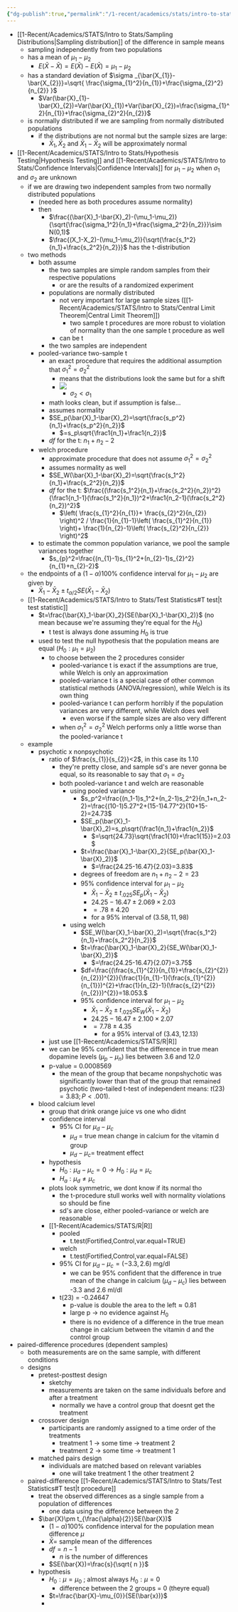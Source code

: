 ```yaml
---
{"dg-publish":true,"permalink":"/1-recent/academics/stats/intro-to-stats/inference-for-two-means/","created":"2024-03-15T13:44:53.549-04:00","updated":"2025-07-07T17:21:02.327-04:00"}
---
```


- [[1-Recent/Academics/STATS/Intro to Stats/Sampling Distributions\|Sampling distribution]] of the difference in sample means
	- sampling independently from two populations
	- has a mean of $\mu_{1}-\mu_{2}$
		- $E(\bar{X}-\bar{X})=E(\bar{X})-E(\bar{X})=\mu_{1}-\mu_{2}$
	- has a standard deviation of $\sigma _{\bar{X_{1}}-\bar{X_{2}}}=\sqrt{ \frac{\sigma_{1}^2}{n_{1}}+\frac{\sigma_{2}^2}{n_{2}} }$
		- $Var(\bar{X}_{1}-\bar{X}_{2})=Var(\bar{X}_{1})+Var(\bar{X}_{2})=\frac{\sigma_{1}^2}{n_{1}}+\frac{\sigma_{2}^2}{n_{2}}$
	- is normally distributed if we are sampling from normally distributed populations
		- if the distributions are not normal but the sample sizes are large:
			- $\bar{X}_{1}, \bar{X}_{2}\text{ and }\bar{X}_{1}-\bar{X}_{2}$ will be approximately normal
- [[1-Recent/Academics/STATS/Intro to Stats/Hypothesis Testing\|Hypothesis Testing]] and [[1-Recent/Academics/STATS/Intro to Stats/Confidence Intervals\|Confidence Intervals]] for $\mu_{1}-\mu_{2}$ when $\sigma_{1}$ and $\sigma_{2}$ are unknown
	- if we are drawing two independent samples from two normally distributed populations
		- (needed here as both procedures assume normality)
		- then
			- $\frac{(\bar{X}_1-\bar{X}_2)-(\mu_1-\mu_2)}{\sqrt{\frac{\sigma_1^2}{n_1}+\frac{\sigma_2^2}{n_2}}}\sim N(0,1)$
			- $\frac{(X_1-X_2)-(\mu_1-\mu_2)}{\sqrt{\frac{s_1^2}{n_1}+\frac{s_2^2}{n_2}}}$ has the t-distribution
	- two methods
		- both assume
			-  the two samples are simple random samples from their respective populations
				- or are the results of a randomized experiment
			- populations are normally distributed
				- not very important for large sample sizes ([[1-Recent/Academics/STATS/Intro to Stats/Central Limit Theorem\|Central Limit Theorem]])
					- two sample t procedures are more robust to violation of normality than the one sample t procedure as well
				- can be t
			- the two samples are independent
		- pooled-variance two-sample t
			- an exact procedure that requires the additional assumption that $\sigma_{1}^2=\sigma_{2}^2$
				- means that the distributions look the same but for a shift
				- ![](https://i.imgur.com/hDJlRuq.png)
					- $\sigma_{2}<\sigma_{1}$ 
			- math looks clean, but if assumption is false...
			- assumes normality
			- $SE_p(\bar{X}_1-\bar{X}_2)=\sqrt{\frac{s_p^2}{n_1}+\frac{s_p^2}{n_2}}$
				- $=s_p\sqrt{\frac1{n_1}+\frac1{n_2}}$
			- $df$ for the t: $n_{1}+n_{2}-2$
		- welch procedure
			- approximate procedure that does not assume $\sigma_{1}^2=\sigma_{2}^2$
			- assumes normality as well
			- $SE_W(\bar{X}_1-\bar{X}_2)=\sqrt{\frac{s_1^2}{n_1}+\frac{s_2^2}{n_2}}$
			- $df$ for the t: $\frac{(\frac{s_1^2}{n_1}+\frac{s_2^2}{n_2})^2}{\frac1{n_1-1}(\frac{s_1^2}{n_1})^2+\frac1{n_2-1}(\frac{s_2^2}{n_2})^2}$ 
				- $\left( \frac{s_{1}^2}{n_{1}}+ \frac{s_{2}^2}{n_{2}} \right)^2 / \frac{1}{n_{1}-1}\left( \frac{s_{1}^2}{n_{1}} \right)+ \frac{1}{n_{2}-1}\left( \frac{s_{2}^2}{n_{2}} \right)^2$
		- to estimate the common population variance, we pool the sample variances together
			- $s_{p}^2=\frac{(n_{1}-1)s_{1}^2+(n_{2}-1)s_{2}^2}{n_{1}+n_{2}-2}$
	- the endpoints of a $(1-\alpha)100\%$ confidence interval for $\mu_{1}-\mu_{2}$ are given by 
		- $\bar{X}_1-\bar{X}_2\pm t_{\alpha/2}SE(\bar{X}_1-\bar{X}_2)$
	- [[1-Recent/Academics/STATS/Intro to Stats/Test Statistics#T test\|t test statistic]]
		- $t=\frac{\bar{X}_1-\bar{X}_2}{SE(\bar{X}_1-\bar{X}_2)}$ (no mean because we're assuming they're equal for the $H_{0}$)
			- t test is always done assuming $H_{0}$ is true
		- used to test the null hypothesis that the population means are equal $(H_{0}:\mu_{1}=\mu_{2})$
			- to choose between the 2 procedures consider
				- pooled-variance t is exact if the assumptions are true, while Welch is only an approximation
				- pooled-variance t is a special case of other common statistical methods (ANOVA/regression), while Welch is its own thing
				- pooled-variance t can perform horribly if the population variances are very different, while Welch does well
					- even worse if the sample sizes are also very different
				- when $\sigma_{1}^2=\sigma_{2}^2$ Welch performs only a little worse than the pooled-variance t
	- example
		- psychotic x nonpsychotic
			- ratio of $\frac{s_{1}}{s_{2}}<2$, in this case its 1.10
				- they're pretty close, and sample sd's are never gonna be equal, so its reasonable to say that $\sigma_{1}=\sigma_{2}$
				- both pooled-variance t and welch are reasonable
					- using pooled variance
						- $s_p^2=\frac{(n_1-1)s_1^2+(n_2-1)s_2^2}{n_1+n_2-2}=\frac{(10-1)5.27^2+(15-1)4.77^2}{10+15-2}=24.73$
						- $SE_p(\bar{X}_1-\bar{X}_2)=s_p\sqrt{\frac1{n_1}+\frac1{n_2}}$
							- $=\sqrt{24.73}\sqrt{\frac1{10}+\frac1{15}}=2.03$
						- $t=\frac{\bar{X}_1-\bar{X}_2}{SE_p(\bar{X}_1-\bar{X}_2)}$
							- $=\frac{24.25-16.47}{2.03}=3.83$
						- degrees of freedom are $n_{1}+n_{2}-2=23$
						- 95% confidence interval for $\mu_{1}-\mu_{2}$
							- $\bar{X}_1-\bar{X}_2\pm t_\text{.025}SE_p(\bar{X}_1-\bar{X}_2)$
							- $24.25 − 16.47 ± 2.069 × 2.03$
							- $=.78 ± 4.20$
							- for a 95% interval of $(3.58,11,98)$
					- using welch
						- $SE_W(\bar{X}_1-\bar{X}_2)=\sqrt{\frac{s_1^2}{n_1}+\frac{s_2^2}{n_2}}$
						- $t=\frac{\bar{X}_1-\bar{X}_2}{SE_W(\bar{X}_1-\bar{X}_2)}$
							- $=\frac{24.25-16.47}{2.07}=3.75$
						- $df=\frac{(\frac{s_{1}^{2}}{n_{1}}+\frac{s_{2}^{2}}{n_{2}})^{2}}{\frac{1}{n_{1}-1}(\frac{s_{1}^{2}}{n_{1}})^{2}+\frac{1}{n_{2}-1}(\frac{s_{2}^{2}}{n_{2}})^{2}}=18.053.$
						- 95% confidence interval for $\mu_{1}-\mu_{2}$
							- $\bar{X}_1-\bar{X}_2\pm t_\text{.025}SE_W(\bar{X}_1-\bar{X}_2)$ 
							- $24.25 − 16.47 ± 2.100 × 2.07$
							- $=7.78 ± 4.35$
								- for a 95% interval of $(3.43, 12.13)$
			- just use [[1-Recent/Academics/STATS/R\|R]] 
			- we can be $95\%$ confident that the difference in true mean dopamine levels $(\mu_{p}-\mu_{n})$ lies between $3.6$ and $12.0$ 
			- p-value = $0.0008569$
				- the mean of the group that became nonpshychotic was significantly lower than that of the group that remained psychotic (two-tailed t-test of independent means: $t(23)=3.83;P<.001).$
		- blood calcium level
			- group that drink orange juice vs one who didnt
			- confidence interval
				- 95% CI for $\mu_{d}-\mu_{c}$
					- $\mu_{d}$ = true mean change in calcium for the vitamin d group
					- $\mu_{d}-\mu_{c}=$ treatment effect
			- hypothesis
				- $H_{0}:\mu_{d}-\mu_{c}=0\to H_{0}:\mu_{d}=\mu_{c}$
				- $H_{a}:\mu_{d}\neq\mu_{c}$
			- plots look symmetric, we dont know if its normal tho
				- the t-procedure stull works well with normality violations so should be fine
				- sd's are close, either pooled-variance or welch are reasonable
			- [[1-Recent/Academics/STATS/R\|R]]
				- pooled
					- t.test(Fortified,Control,var.equal=TRUE)
				- welch
					- t.test(Fortified,Control,var.equal=FALSE)
				- $95\%$ CI for $\mu_{d}-\mu_{c}=(-3.3,2.6)$ mg/dl
					- we can be 95% confident that the difference in true mean of the change in calcium ($\mu_{d}-\mu_{c}$) lies between -3.3 and 2.6 ml/dl
				- t(23) = -0.24647
					- p-value is double the area to the left$\approx 0.81$
					- large p $\to$ no evidence against $H_{0}$
					- there is no evidence of a difference in the true mean change in calcium between the vitamin d and the control group
- paired-difference procedures (dependent samples)
	- both measurements are on the same sample, with different conditions
	- designs
		- pretest-posttest design
			- sketchy
			- measurements are taken on the same individuals before and after a treatment
				- normally we have a control group that doesnt get the treatment
		- crossover design
			- participants are randomly assigned to a time order of the treatments
				- treatment 1 $\to$ some time $\to$ treatment 2
				- treatment 2 $\to$ some time $\to$ treatment 1
		- matched pairs design
			- individuals are matched based on relevant variables
				- one will take treatment 1 the other treatment 2
	- paired-difference [[1-Recent/Academics/STATS/Intro to Stats/Test Statistics#T test\|t procedure]]
		- treat the observed differences as a single sample from a population of differences
			- one data using the difference between the 2
		- $\bar{X}\pm t_{\frac{\alpha}{2}}SE(\bar{X})$
			- $(1-\alpha)100\%$ confidence interval for the population mean difference $\mu$
			- $\bar{X}$= sample mean of the differences
			- $df = n-1$
				- $n$ is the number of differences
			- $SE(\bar{X})=\frac{s}{\sqrt{ n }}$
		- hypothesis
			- $H_{0}:\mu=\mu_{0}$ ; almost always $H_{0}:\mu=0$
				- difference between the 2 groups = 0 (theyre equal)
			- $t=\frac{\bar{X}-\mu_{0}}{SE(\bar{x})}$
			- 